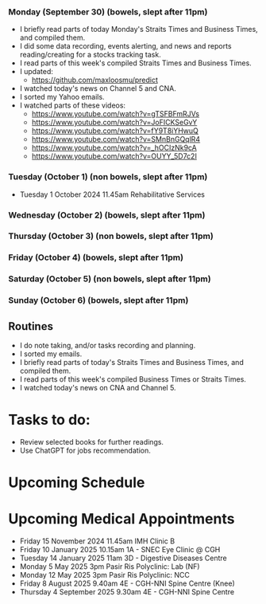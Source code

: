 ### Monday (September 30) (bowels, slept after 11pm)
- I briefly read parts of today Monday's Straits Times and Business Times, and compiled them.
- I did some data recording, events alerting, and news and reports reading/creating for a stocks tracking task.
- I read parts of this week's compiled Straits Times and Business Times.
- I updated:
    - https://github.com/maxloosmu/predict
- I watched today's news on Channel 5 and CNA.
- I sorted my Yahoo emails.
- I watched parts of these videos:
    - https://www.youtube.com/watch?v=gTSFBFmRJVs
    - https://www.youtube.com/watch?v=JoFICKSeGvY
    - https://www.youtube.com/watch?v=fY9T8iYHwuQ
    - https://www.youtube.com/watch?v=SMnBnGQqlR4
    - https://www.youtube.com/watch?v=_hOCIzNk9cA
    - https://www.youtube.com/watch?v=OUYY_5D7c2I

### Tuesday (October 1) (non bowels, slept after 11pm)
- Tuesday 1 October 2024 11.45am Rehabilitative Services


### Wednesday (October 2) (bowels, slept after 11pm)


### Thursday (October 3) (non bowels, slept after 11pm)


### Friday (October 4) (bowels, slept after 11pm)


### Saturday (October 5) (non bowels, slept after 11pm)


### Sunday (October 6) (bowels, slept after 11pm)





## Routines
- I do note taking, and/or tasks recording and planning.
- I sorted my emails.
- I briefly read parts of today's Straits Times and Business Times, and compiled them.
- I read parts of this week's compiled Business Times or Straits Times.
- I watched today's news on CNA and Channel 5.

# Tasks to do:
- Review selected books for further readings.
- Use ChatGPT for jobs recommendation.

# Upcoming Schedule

# Upcoming Medical Appointments
- Friday 15 November 2024 11.45am IMH Clinic B
- Friday 10 January 2025 10.15am 1A - SNEC Eye Clinic @ CGH
- Tuesday 14 January 2025 11am 3D - Digestive Diseases Centre
- Monday 5 May 2025 3pm Pasir Ris Polyclinic: Lab (NF)
- Monday 12 May 2025 3pm Pasir Ris Polyclinic: NCC
- Friday 8 August 2025 9.40am 4E - CGH-NNI Spine Centre (Knee)
- Thursday 4 September 2025 9.30am 4E - CGH-NNI Spine Centre
